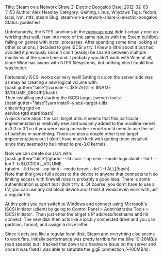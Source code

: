 Title: Steam on a Network Share 2: Electric Boogaloo
Date: 2012-02-03 11:53
Author: Alex Headley
Category: Gaming, Linux, Windows
Tags: fedora, iscsi, lvm, ntfs, steam
Slug: steam-on-a-network-share-2-electric-boogaloo
Status: published

Unfortunately, the NTFS junctions in the [previous
post](http://waysaboutstuff.com/blog/archives/226 "Steam on a Network Share")
didn't actually end up working that well. I ran into more of the same
issues with the Steam buildbot failing on games with install processes.
After spending some time looking at other solutions, I decided to give
iSCSI a try. I knew a little about it but had avoided it previously
since it can't (easily) be shared between multiple machines at the same
time and it probably wouldn't work with Wine at all, since Wine has
issues with NTFS filesystems, but nothing else I could find was better.

Fortunately iSCSI works out very well! Setting it up on the server side
was as easy as creating a new logical volume with:  
[bash gutter="false"]lvcreate -L \${SIZE}G -n \$NAME
\$VOLUME\_GROUP[/bash]  
Then installing and starting the iSCSI target (server) tools:  
[bash gutter="false"]yum install -y scsi-target-utils  
chkconfig tgtd on  
service tgtd start[/bash]  
A quick note about the scsi target utils: it seems that this particular
implementation is relatively new and was only added to the mainline
kernel in 3.0 or 3.1 so if you were using an earlier kernel you'd need
to use the set of patches or something. There are also a couple other
iscsi target implementations but I didn't have much luck with getting
them installed since they seemed to be limited to pre-3.0 kernels.

Now we can create our LUN with:  
[bash gutter="false"]tgtadm --lld iscsi --op new --mode
logicalunit --tid 1 --lun 1 -b \$LOGICAL\_VOLUME  
tgtadm --lld iscsi --op bind --mode target --tid 1 -I ALL[/bash]  
Note that this gives full access to the device to anyone that connects
to it so limiting access with firewall rules is probably a good idea.
There is some authentication support but I didn't try it. Of course, you
don't have to use a LV, you can use any old block device and I think it
would even work with just a regular file.

At this point you can switch to Windows and connect using Microsoft's
iSCSI Initiator (client) by going to Control Panel \> Administrative
Tools \> iSCSI Initiator . Then just enter the target's IP
address/hostname and hit connect. The new disk then acts like a locally
connected drive and you can partition, format, and assign a drive
letter.

Since it acts just like a regular local disk, Steam and everything else
seems to work fine. Initially performance was pretty terrible for me
(like 10-20MB/s read speeds) but I tracked that down to a hardware issue
on the server and once it was fixed I was able to saturate the gigE
connection (\~100MB/s).
